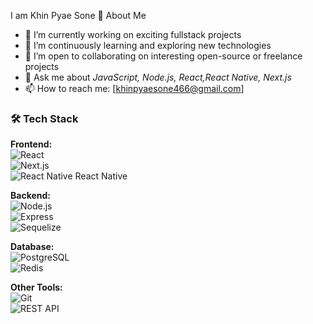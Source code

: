 

 I am Khin Pyae Sone
🚀 About Me  
- 🔭 I’m currently working on exciting fullstack projects  
- 🌱 I’m continuously learning and exploring new technologies  
- 👯 I’m open to collaborating on interesting open-source or freelance projects  
- 💬 Ask me about *JavaScript, Node.js, React,React Native, Next.js*  
- 📫 How to reach me: [khinpyaesone466@gmail.com]  

### 🛠️ Tech Stack  

**Frontend:**  
![React](https://cdn.jsdelivr.net/gh/devicons/devicon/icons/react/react-original.svg)  
![Next.js](https://cdn.jsdelivr.net/gh/devicons/devicon/icons/nextjs/nextjs-original.svg)  
![React Native](https://cdn.jsdelivr.net/gh/devicons/devicon/icons/react/react-original.svg) React Native  

**Backend:**  
![Node.js](https://cdn.jsdelivr.net/gh/devicons/devicon/icons/nodejs/nodejs-original.svg)  
![Express](https://cdn.jsdelivr.net/gh/devicons/devicon/icons/express/express-original.svg)  
![Sequelize](https://cdn.jsdelivr.net/gh/devicons/devicon/icons/sequelize/sequelize-original.svg)  

**Database:**  
![PostgreSQL](https://cdn.jsdelivr.net/gh/devicons/devicon/icons/postgresql/postgresql-original.svg)  
![Redis](https://cdn.jsdelivr.net/gh/devicons/devicon/icons/redis/redis-original.svg)  

**Other Tools:**  
![Git](https://cdn.jsdelivr.net/gh/devicons/devicon/icons/git/git-original.svg)  
![REST API](https://img.shields.io/badge/REST%20API-005571?style=for-the-badge&logo=postman&logoColor=white)  





